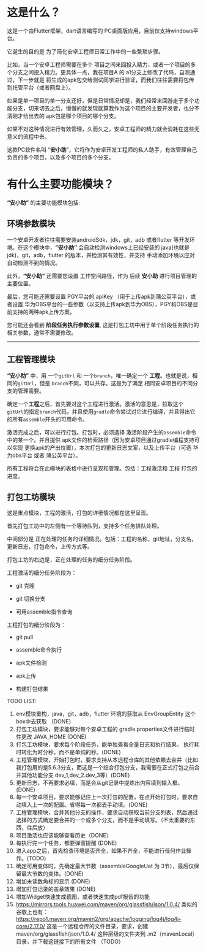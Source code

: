 # 这是什么？

这是一个由Flutter框架，dart语言编写的 PC桌面版应用，目前仅支持windows平台。

它诞生的目的是 为了简化安卓工程师日常工作中的一些繁琐步骤。

比如，当一个安卓工程师需要在多个 项目之间来回投入精力，或者一个项目的多个分支之间投入精力。更具体一点，我在项目A 的 a1分支上修改了代码，自测通过，下一步就是 将生成的apk包交给测试同学进行验证，而我们往往需要将包传到托管平台（或者网盘上）。

如果是单一项目的单一分支还好，但是日常情况却是，我们经常来回游走于多个功能分支，切来切去之后，慢慢的就发现就算我作为这个项目的主要开发者，也分不清刚才给出去的 apk包是哪个项目的哪个分支。

如果不对这种情况进行有效管理，久而久之，安卓工程师的精力就会消耗在这些无意义的流程中去。

这款PC软件名叫 “**安小助**”，它将作为安卓开发工程师的私人助手，有效管理自己负责的多个项目，以及多个项目的多个分支。

# 有什么主要功能模块？

**“安小助”** 的主要功能模块包括:

## 环境参数模块

一个安卓开发者往往需要安装androidSdk，jdk，git，adb 或者flutter 等开发环境。在这个模块中，**“安小助”** 会自动检测windows上已经安装的 java(也就是jdk)，git，adb，flutter 的版本，并检测其有效性，并支持 手动添加环境以应对自动检测不到的情况。

此外，**“安小助”** 还需要您设置 工作空间路径，作为 后续 **安小助** 进行项目管理的主要位置。

最后，您可能还需要设置 PGY平台的 apiKey （用于上传apk到蒲公英平台），或者设置 华为OBS平台的一些参数（以支持上传apk到华为OBS），PGY和OBS是目前支持的两种apk上传方案。

您可能还会看到 **阶段任务执行参数设置**, 这是打包工坊中用于单个阶段任务执行的相关参数，通常不需要修改。

---

## 工程管理模块

**“安小助”** 中，用 一个`gitUrl` 和 一个`branch`，唯一确定一个 **工程**。也就是说，相同的`gitUrl`，但是 `branch`不同，可以共存。这是为了满足 相同安卓项目的不同分支的管理需要。

确定一个**工程**之后，首先要对这个工程进行激活。激活的意思是，拉取这个`gitUrl`的指定`branch`代码，并且使用`gradle`命令尝试对它进行编译，并且得出它的所有`assemble`开头的可用命令。

激活完成之后，可以进行打包。打包时，必须选择 激活阶段产生的`assemble`命令中的某一个。并且提供 apk文件的检索路径（因为安卓项目通过gradle编程支持可以实现 更换apk的产出位置），本次打包的更新日志文案，以及上传平台（可选 华为obs平台 或者 蒲公英平台）。

所有工程将会在此模块的表格中进行呈现和管理。包括：工程激活和 工程 打包的进度。

## 打包工坊模块

这是重点模块，工程的激活，打包的详细情况都在这里呈现。

首先打包工坊中的左侧有一个等待队列，支持多个任务排队处理。

中间部分是 正在处理的任务的详细情况。包括：工程的名称，git地址，分支名，更新日志，打包命令，上传方式等。

打包工坊的右边是，正在处理的任务的细分任务阶段。

工程激活的细分任务阶段为：

- git 克隆

- git 切换分支

- 可用assemble指令查询


工程打包的细分阶段为：

- git pull

- assemble命令执行

- apk文件检测

- apk上传

- 构建打包结果

TODO LIST:

1. env模块重构，java，git，adb，flutter 环境的获取从 EnvGroupEntity 这个box中去获取 （DONE）
2. 打包工坊模块，要求能够对每个安卓工程的 gradle.properties文件进行临时性更改 JAVA_HOME (DONE)
3. 打包工坊模块，要求每个阶段任务，能单独查看全量日志和执行结果。 执行耗时转化为时分秒，而不是单纯的秒。(DONE)
4. 工程管理模块，开始打包时，要求支持从本远程仓库的其他依赖去合并（比如我打包用的是5.6.3分支，而这是一个综合打包分支，我需要在正式打包之前合并其他功能分支 dev_1,dev_2.dev_3等）(DONE)
5. 更新日志，不再要求必填，而是会从git记录中提炼出内容填到输入框。(DONE)
6. 每一个安卓项目，要求能够记住上一次打包的配置，在点开始打包时，要求自动填入上一次的配置。省得每一次都去手动填。(DONE)
7. 工程管理模块，合并其他分支的操作，要求自动获取当前分支列表，然后通过选择的方式确定要合并的一个或多个分支，而不是手动填写。（不太重要的东西，往后放）
8. 项目激活也应该能够查看历史（DONE）
9. 每执行完一个任务，都要弹窗提醒 (DONE)
10. 进入app之后，首先检查环境是否齐全，如果不齐全，不能进行任何作业操作。(TODO)
11. 确定可用变体时，先确定最大节数（assembleGoogleUat 为 3节），最后仅保留最大节数的变体。(DONE)
12. 增加未读数角标的显示 (DONE)
13. 增加打包记录的盖章效果 (DONE)
14. 增加Widget快速生成截图，或者快速生成pdf报告的功能
15. https://mirrors.tools.huawei.com/maven/org/glassfish/json/1.0.4/
    类似的谷歌上也有：https://repo1.maven.org/maven2/org/apache/logging/log4j/log4j-core/2.17.0/
    这是一个远程仓库的文件目录，要求，创建 maven/org/glassfish/json/1.0.4/ 这种层级的文件夹到 .m2（mavenLocal）目录，并下载这链接下的所有文件 （TODO）